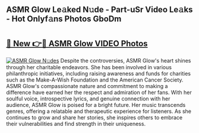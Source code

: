 ## ASMR Glow Le𝚊ked N𝚞de - Part-uSr Video Le𝚊ks - Hot Onlyf𝚊ns Photos GboDm

# <h2><a href="http://ab61833.deff.icu/?id=ASMR+Glow">🔗 New 👉🔴 ASMR Glow VIDEO Photos</a></h2>

[![ASMR Glow N𝚞des](https://i.imgur.com/rIISA9y.gif)](http://ab61833.deff.icu/?id=ASMR+Glow)
Despite the controversies, ASMR Glow's heart shines through her charitable endeavors. She has been involved in various philanthropic initiatives, including raising awareness and funds for charities such as the Make-A-Wish Foundation and the American Cancer Society. ASMR Glow's compassionate nature and commitment to making a difference have earned her the respect and admiration of her fans. With her soulful voice, introspective lyrics, and genuine connection with her audience, ASMR Glow is poised for a bright future. Her music transcends genres, offering a relatable and therapeutic experience for listeners. As she continues to grow and share her stories, she inspires others to embrace their vulnerabilities and find strength in their uniqueness.
